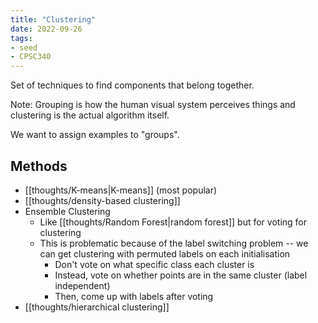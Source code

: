 ```yaml
---
title: "Clustering"
date: 2022-09-26
tags:
- seed
- CPSC340
---
```



Set of techniques to find components that belong together.

Note: Grouping is how the human visual system perceives things and clustering is the actual algorithm itself.

We want to assign examples to "groups".

## Methods
- [[thoughts/K-means|K-means]] (most popular)
- [[thoughts/density-based clustering]]
- Ensemble Clustering
	- Like [[thoughts/Random Forest|random forest]] but for voting for clustering
	- This is problematic because of the label switching problem -- we can get clustering with permuted labels on each initialisation
		- Don't vote on what specific class each cluster is
		- Instead, vote on whether points are in the same cluster (label independent)
		- Then, come up with labels after voting
- [[thoughts/hierarchical clustering]]